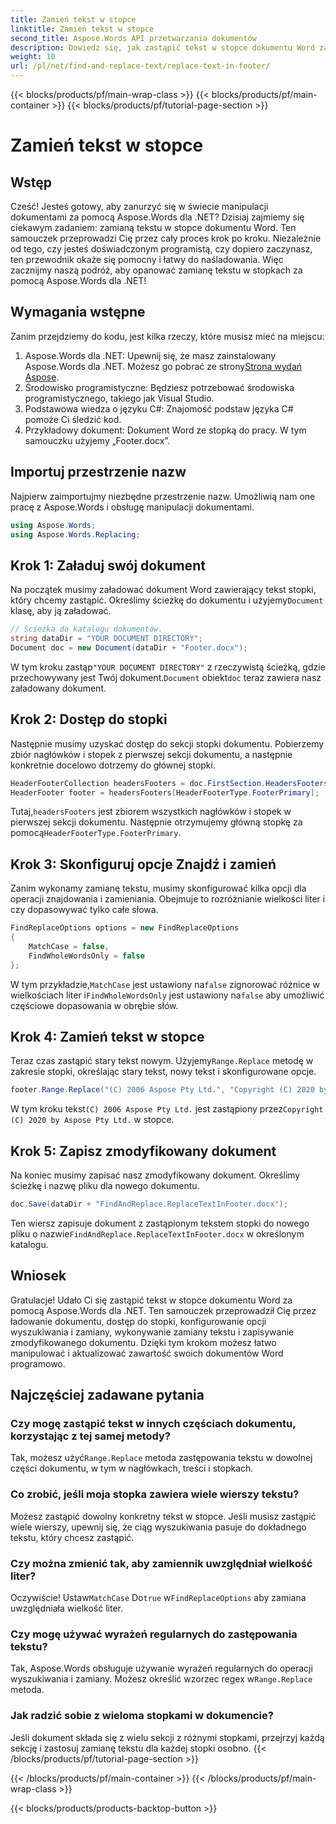 ```yaml
---
title: Zamień tekst w stopce
linktitle: Zamień tekst w stopce
second_title: Aspose.Words API przetwarzania dokumentów
description: Dowiedz się, jak zastąpić tekst w stopce dokumentu Word za pomocą Aspose.Words dla .NET. Postępuj zgodnie z tym przewodnikiem, aby opanować zastępowanie tekstu ze szczegółowymi przykładami.
weight: 10
url: /pl/net/find-and-replace-text/replace-text-in-footer/
---
```


{{< blocks/products/pf/main-wrap-class >}}
{{< blocks/products/pf/main-container >}}
{{< blocks/products/pf/tutorial-page-section >}}

# Zamień tekst w stopce

## Wstęp

Cześć! Jesteś gotowy, aby zanurzyć się w świecie manipulacji dokumentami za pomocą Aspose.Words dla .NET? Dzisiaj zajmiemy się ciekawym zadaniem: zamianą tekstu w stopce dokumentu Word. Ten samouczek przeprowadzi Cię przez cały proces krok po kroku. Niezależnie od tego, czy jesteś doświadczonym programistą, czy dopiero zaczynasz, ten przewodnik okaże się pomocny i łatwy do naśladowania. Więc zacznijmy naszą podróż, aby opanować zamianę tekstu w stopkach za pomocą Aspose.Words dla .NET!

## Wymagania wstępne

Zanim przejdziemy do kodu, jest kilka rzeczy, które musisz mieć na miejscu:

1.  Aspose.Words dla .NET: Upewnij się, że masz zainstalowany Aspose.Words dla .NET. Możesz go pobrać ze strony[Strona wydań Aspose](https://releases.aspose.com/words/net/).
2. Środowisko programistyczne: Będziesz potrzebować środowiska programistycznego, takiego jak Visual Studio.
3. Podstawowa wiedza o języku C#: Znajomość podstaw języka C# pomoże Ci śledzić kod.
4. Przykładowy dokument: Dokument Word ze stopką do pracy. W tym samouczku użyjemy „Footer.docx”.

## Importuj przestrzenie nazw

Najpierw zaimportujmy niezbędne przestrzenie nazw. Umożliwią nam one pracę z Aspose.Words i obsługę manipulacji dokumentami.

```csharp
using Aspose.Words;
using Aspose.Words.Replacing;
```

## Krok 1: Załaduj swój dokument

 Na początek musimy załadować dokument Word zawierający tekst stopki, który chcemy zastąpić. Określimy ścieżkę do dokumentu i użyjemy`Document` klasę, aby ją załadować.

```csharp
// Ścieżka do katalogu dokumentów.
string dataDir = "YOUR DOCUMENT DIRECTORY";
Document doc = new Document(dataDir + "Footer.docx");
```

 W tym kroku zastąp`"YOUR DOCUMENT DIRECTORY"` z rzeczywistą ścieżką, gdzie przechowywany jest Twój dokument.`Document` obiekt`doc` teraz zawiera nasz załadowany dokument.

## Krok 2: Dostęp do stopki

Następnie musimy uzyskać dostęp do sekcji stopki dokumentu. Pobierzemy zbiór nagłówków i stopek z pierwszej sekcji dokumentu, a następnie konkretnie docelowo dotrzemy do głównej stopki.

```csharp
HeaderFooterCollection headersFooters = doc.FirstSection.HeadersFooters;
HeaderFooter footer = headersFooters[HeaderFooterType.FooterPrimary];
```

 Tutaj,`headersFooters` jest zbiorem wszystkich nagłówków i stopek w pierwszej sekcji dokumentu. Następnie otrzymujemy główną stopkę za pomocą`HeaderFooterType.FooterPrimary`.

## Krok 3: Skonfiguruj opcje Znajdź i zamień

Zanim wykonamy zamianę tekstu, musimy skonfigurować kilka opcji dla operacji znajdowania i zamieniania. Obejmuje to rozróżnianie wielkości liter i czy dopasowywać tylko całe słowa.

```csharp
FindReplaceOptions options = new FindReplaceOptions
{
    MatchCase = false,
    FindWholeWordsOnly = false
};
```

 W tym przykładzie,`MatchCase` jest ustawiony na`false` zignorować różnice w wielkościach liter i`FindWholeWordsOnly` jest ustawiony na`false` aby umożliwić częściowe dopasowania w obrębie słów.

## Krok 4: Zamień tekst w stopce

 Teraz czas zastąpić stary tekst nowym. Użyjemy`Range.Replace` metodę w zakresie stopki, określając stary tekst, nowy tekst i skonfigurowane opcje.

```csharp
footer.Range.Replace("(C) 2006 Aspose Pty Ltd.", "Copyright (C) 2020 by Aspose Pty Ltd.", options);
```

 W tym kroku tekst`(C) 2006 Aspose Pty Ltd.` jest zastąpiony przez`Copyright (C) 2020 by Aspose Pty Ltd.` w stopce.

## Krok 5: Zapisz zmodyfikowany dokument

Na koniec musimy zapisać nasz zmodyfikowany dokument. Określimy ścieżkę i nazwę pliku dla nowego dokumentu.

```csharp
doc.Save(dataDir + "FindAndReplace.ReplaceTextInFooter.docx");
```

 Ten wiersz zapisuje dokument z zastąpionym tekstem stopki do nowego pliku o nazwie`FindAndReplace.ReplaceTextInFooter.docx` w określonym katalogu.

## Wniosek

Gratulacje! Udało Ci się zastąpić tekst w stopce dokumentu Word za pomocą Aspose.Words dla .NET. Ten samouczek przeprowadził Cię przez ładowanie dokumentu, dostęp do stopki, konfigurowanie opcji wyszukiwania i zamiany, wykonywanie zamiany tekstu i zapisywanie zmodyfikowanego dokumentu. Dzięki tym krokom możesz łatwo manipulować i aktualizować zawartość swoich dokumentów Word programowo.

## Najczęściej zadawane pytania

### Czy mogę zastąpić tekst w innych częściach dokumentu, korzystając z tej samej metody?
 Tak, możesz użyć`Range.Replace` metoda zastępowania tekstu w dowolnej części dokumentu, w tym w nagłówkach, treści i stopkach.

### Co zrobić, jeśli moja stopka zawiera wiele wierszy tekstu?
Możesz zastąpić dowolny konkretny tekst w stopce. Jeśli musisz zastąpić wiele wierszy, upewnij się, że ciąg wyszukiwania pasuje do dokładnego tekstu, który chcesz zastąpić.

### Czy można zmienić tak, aby zamiennik uwzględniał wielkość liter?
 Oczywiście! Ustaw`MatchCase` Do`true` w`FindReplaceOptions` aby zamiana uwzględniała wielkość liter.

### Czy mogę używać wyrażeń regularnych do zastępowania tekstu?
Tak, Aspose.Words obsługuje używanie wyrażeń regularnych do operacji wyszukiwania i zamiany. Możesz określić wzorzec regex w`Range.Replace` metoda.

### Jak radzić sobie z wieloma stopkami w dokumencie?
Jeśli dokument składa się z wielu sekcji z różnymi stopkami, przejrzyj każdą sekcję i zastosuj zamianę tekstu dla każdej stopki osobno.
{{< /blocks/products/pf/tutorial-page-section >}}

{{< /blocks/products/pf/main-container >}}
{{< /blocks/products/pf/main-wrap-class >}}

{{< blocks/products/products-backtop-button >}}
